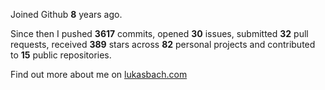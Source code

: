 Joined Github **8** years ago.

Since then I pushed **3617** commits, opened **30** issues, submitted **32** pull requests, received **389** stars across **82** personal projects and contributed to **15** public repositories.

Find out more about me on [lukasbach.com](https://lukasbach.com)
